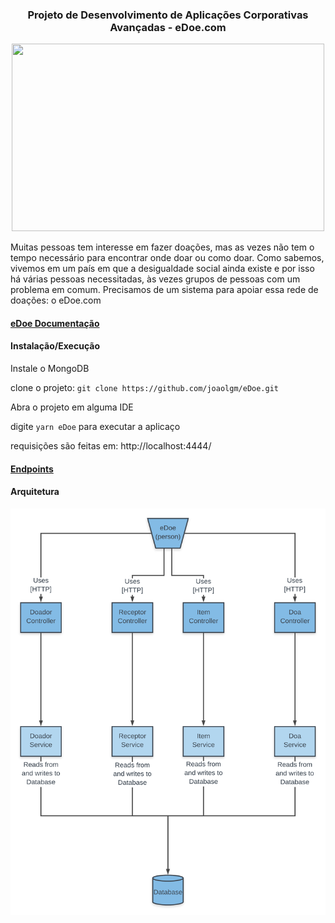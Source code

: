 <h3 align="center">
  Projeto de Desenvolvimento de Aplicações Corporativas Avançadas - eDoe.com
</h3>

<p align="center">
  <img src="https://lh3.googleusercontent.com/CialLrx1z-gxQBFmWHV_Bz-qy35TFjYHm7SC34IulYqkUQDmRc6glIpNHstyYu0C61-D-ILjk1VppH3Q54Ws54fmdo4fEl7gK24lMd_dx1J40JZjBM75Yh1Ru30SXksJPB2GgbAa" width="500" height="300">
</p>

  Muitas pessoas tem interesse em fazer doações, mas as vezes não tem o tempo necessário para encontrar onde doar ou como doar. Como sabemos, vivemos em um país em que a desigualdade social ainda existe e por isso há várias pessoas necessitadas, às vezes grupos de pessoas com um problema em comum. Precisamos de um sistema para apoiar essa rede de doações: o eDoe.com

<h4>
  <a href="https://docs.google.com/document/d/e/2PACX-1vST2TI5lDbtMlv8rhFYJkYnrfgqzyWDv6DDvvAajz3_KK4tAs_UnAbYdI6oeMQA6jEHo5HwUAatHmd8/pub">eDoe Documentação</a>
</h4>

<h4>
  Instalação/Execução
</h4>

Instale o MongoDB

clone o projeto: `git clone https://github.com/joaolgm/eDoe.git`

Abra o projeto em alguma IDE

digite `yarn eDoe` para executar a aplicaço

requisições são feitas em: http://localhost:4444/

<h4>
  <a href="https://documenter.getpostman.com/view/4908896/SVfRsn2M?version=latest&fbclid=IwAR1tJNO4vDDTmAAe3c6LMkTsHYphsdLvD12vG53fn3q2A7Z8tiP8I-klOiY">
    Endpoints
  </a>
  
</h4>

<h4>
  Arquitetura
</h4>

<p align="center">
  <img src="https://github.com/joaolgm/eDoe/blob/master/diagrama.png?raw=true" width="550" height="650">
</p>
